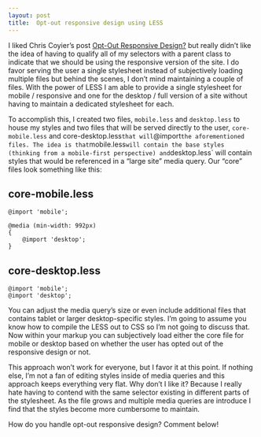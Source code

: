 ```yaml
---
layout: post
title:  Opt-out responsive design using LESS
---
```


I liked Chris Coyier’s post [Opt-Out Responsive Design?](http://css-tricks.com/user-opt-out-responsive-design/) but really didn’t like the idea of having to qualify all of my selectors with a parent class to indicate that we should be using the responsive version of the site. I do favor serving the user a single stylesheet instead of subjectively loading multiple files but behind the scenes, I don’t mind maintaining a couple of files. With the power of LESS I am able to provide a single stylesheet for mobile / responsive and one for the desktop / full version of a site without having to maintain a dedicated stylesheet for each.

To accomplish this, I created two files, `mobile.less` and `desktop.less` to house my styles and two files that will be served directly to the user, `core-mobile.less` and core-desktop.less` that will `@import` the aforementioned files. The idea is that `mobile.less` will contain the base styles (thinking from a mobile-first perspective) and `desktop.less` will contain styles that would be referenced in a “large site” media query. Our “core” files look something like this:

## core-mobile.less

```less
@import 'mobile';

@media (min-width: 992px)
{
	@import 'desktop';
}
```

## core-desktop.less

```less
@import 'mobile';
@import 'desktop';
```

You can adjust the media query’s size or even include additional files that contains tablet or larger desktop-specific styles. I’m going to assume you know how to compile the LESS out to CSS so I’m not going to discuss that. Now within your markup you can subjectively load either the core file for mobile or desktop based on whether the user has opted out of the responsive design or not.

This approach won’t work for everyone, but I favor it at this point. If nothing else, I’m not a fan of editing styles inside of media queries and this approach keeps everything very flat. Why don’t I like it? Because I really hate having to contend with the same selector existing in different parts of the stylesheet. As the file grows and multiple media queries are introduce I find that the styles become more cumbersome to maintain.

How do you handle opt-out responsive design? Comment below!
